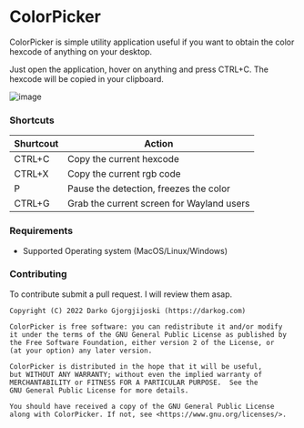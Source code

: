 # ColorPicker

ColorPicker is simple utility application useful if you want to obtain the color hexcode of anything on your desktop.

Just open the application, hover on anything and press CTRL+C. The hexcode will be copied in your clipboard.

![image](https://user-images.githubusercontent.com/5760249/188268471-9bab0996-484c-4dc3-9bf7-7fb759ba0d09.png)

### Shortcuts

| Shurtcout | Action                                    |
|-----------|-------------------------------------------|
| CTRL+C    | Copy the current hexcode                  |
| CTRL+X    | Copy the current rgb code                 |
| P         | Pause the detection, freezes the color    |
| CTRL+G    | Grab the current screen for Wayland users |


### Requirements

- Supported Operating system (MacOS/Linux/Windows)


### Contributing

To contribute submit a pull request. I will review them asap.

```
Copyright (C) 2022 Darko Gjorgjijoski (https://darkog.com)

ColorPicker is free software: you can redistribute it and/or modify
it under the terms of the GNU General Public License as published by
the Free Software Foundation, either version 2 of the License, or
(at your option) any later version.

ColorPicker is distributed in the hope that it will be useful,
but WITHOUT ANY WARRANTY; without even the implied warranty of
MERCHANTABILITY or FITNESS FOR A PARTICULAR PURPOSE.  See the
GNU General Public License for more details.

You should have received a copy of the GNU General Public License
along with ColorPicker. If not, see <https://www.gnu.org/licenses/>.
```
